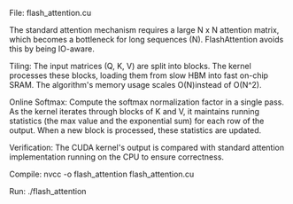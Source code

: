 File: flash_attention.cu

The standard attention mechanism requires a large N x N attention matrix, which becomes a bottleneck for long sequences (N). FlashAttention avoids this by being IO-aware.

Tiling: The input matrices (Q, K, V) are split into blocks. The kernel processes these blocks, loading them from slow HBM into fast on-chip SRAM. The algorithm's memory usage scales O(N)instead of O(N^2).

Online Softmax: Compute the softmax normalization factor in a single pass. As the kernel iterates through blocks of K and V, it maintains running statistics (the max value and the exponential sum) for each row of the output. When a new block is processed, these statistics are updated.

Verification: The CUDA kernel's output is compared with standard attention implementation running on the CPU to ensure correctness.

Compile:
nvcc -o flash_attention flash_attention.cu

Run:
./flash_attention